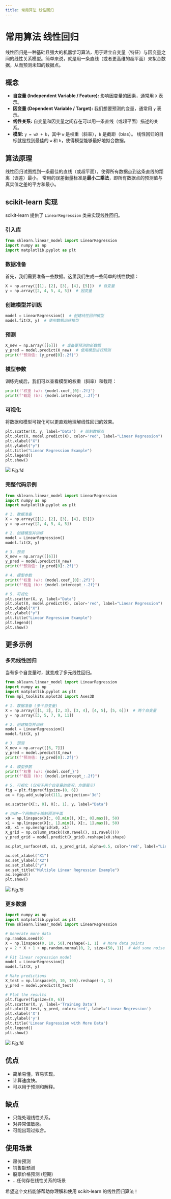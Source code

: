 ```yaml
---
title: 常用算法 线性回归
---
```


# 常用算法 线性回归

线性回归是一种基础且强大的机器学习算法，用于建立自变量（特征）与因变量之间的线性关系模型。简单来说，就是用一条直线（或者更高维的超平面）来拟合数据，从而预测未知的数据点。

## 概念

*   **自变量 (Independent Variable / Feature):**  影响因变量的因素，通常用 `X` 表示。
*   **因变量 (Dependent Variable / Target):**  我们想要预测的变量，通常用 `y` 表示。
*   **线性关系:**  自变量和因变量之间存在可以用一条直线（或超平面）描述的关系。
*   **模型:**  `y = wX + b`，其中 `w` 是权重（斜率），`b` 是截距（bias）。 线性回归的目标就是找到最佳的 `w` 和 `b`，使得模型能够最好地拟合数据。

## 算法原理

线性回归试图找到一条最佳的直线（或超平面），使得所有数据点到这条直线的距离（误差）最小。 常用的误差衡量标准是**最小二乘法**，即所有数据点的预测值与真实值之差的平方和最小。

## scikit-learn 实现

scikit-learn 提供了 `LinearRegression` 类来实现线性回归。

### 引入库

```python
from sklearn.linear_model import LinearRegression
import numpy as np
import matplotlib.pyplot as plt
```

### 数据准备

首先，我们需要准备一些数据。这里我们生成一些简单的线性数据：

```python
X = np.array([[1], [2], [3], [4], [5]])  # 自变量
y = np.array([2, 4, 5, 4, 5])  # 因变量
```

### 创建模型并训练

```python
model = LinearRegression()  # 创建线性回归模型
model.fit(X, y)  # 使用数据训练模型
```

### 预测

```python
X_new = np.array([[6]])  # 准备要预测的新数据
y_pred = model.predict(X_new)  # 使用模型进行预测
print(f"预测值: {y_pred[0]:.2f}")
```

### 模型参数

训练完成后，我们可以查看模型的权重（斜率）和截距：

```python
print(f"权重 (w): {model.coef_[0]:.2f}")
print(f"截距 (b): {model.intercept_:.2f}")
```

### 可视化

将数据和模型可视化可以更直观地理解线性回归的效果。

```python
plt.scatter(X, y, label="Data")  # 绘制数据点
plt.plot(X, model.predict(X), color='red', label="Linear Regression")  # 绘制线性回归线
plt.xlabel("X")
plt.ylabel("y")
plt.title("Linear Regression Example")
plt.legend()
plt.show()
```

![](/14.png)
*Fig.14*

### 完整代码示例

```python
from sklearn.linear_model import LinearRegression
import numpy as np
import matplotlib.pyplot as plt

# 1. 数据准备
X = np.array([[1], [2], [3], [4], [5]])
y = np.array([2, 4, 5, 4, 5])

# 2. 创建模型并训练
model = LinearRegression()
model.fit(X, y)

# 3. 预测
X_new = np.array([[6]])
y_pred = model.predict(X_new)
print(f"预测值: {y_pred[0]:.2f}")

# 4. 模型参数
print(f"权重 (w): {model.coef_[0]:.2f}")
print(f"截距 (b): {model.intercept_:.2f}")

# 5. 可视化
plt.scatter(X, y, label="Data")
plt.plot(X, model.predict(X), color='red', label="Linear Regression")
plt.xlabel("X")
plt.ylabel("y")
plt.title("Linear Regression Example")
plt.legend()
plt.show()
```

## 更多示例

### 多元线性回归

当有多个自变量时，就变成了多元线性回归。

```python
from sklearn.linear_model import LinearRegression
import numpy as np
import matplotlib.pyplot as plt
from mpl_toolkits.mplot3d import Axes3D

# 1. 数据准备 (多个自变量)
X = np.array([[1, 2], [2, 3], [3, 4], [4, 5], [5, 6]])  # 两个自变量
y = np.array([3, 5, 7, 9, 11])

# 2. 创建模型并训练
model = LinearRegression()
model.fit(X, y)

# 3. 预测
X_new = np.array([[6, 7]])
y_pred = model.predict(X_new)
print(f"预测值: {y_pred[0]:.2f}")

# 4. 模型参数
print(f"权重 (w): {model.coef_}")
print(f"截距 (b): {model.intercept_:.2f}")

# 5. 可视化 (仅用于两个自变量的情况，方便展示)
fig = plt.figure(figsize=(8, 6))
ax = fig.add_subplot(111, projection='3d')

ax.scatter(X[:, 0], X[:, 1], y, label="Data")

# 创建一个网格用于绘制预测平面
x0 = np.linspace(X[:, 0].min(), X[:, 0].max(), 50)
x1 = np.linspace(X[:, 1].min(), X[:, 1].max(), 50)
x0, x1 = np.meshgrid(x0, x1)
X_grid = np.column_stack((x0.ravel(), x1.ravel()))
y_pred_grid = model.predict(X_grid).reshape(x0.shape)

ax.plot_surface(x0, x1, y_pred_grid, alpha=0.5, color='red', label="Linear Regression")

ax.set_xlabel("X1")
ax.set_ylabel("X2")
ax.set_zlabel("y")
ax.set_title("Multiple Linear Regression Example")
ax.legend()
plt.show()
```

![](/15.png)
*Fig.15*

### 更多数据

```python
import numpy as np
import matplotlib.pyplot as plt
from sklearn.linear_model import LinearRegression

# Generate more data
np.random.seed(0)
X = np.linspace(0, 10, 50).reshape(-1, 1)  # More data points
y = 2 * X + 1 + np.random.normal(0, 2, size=(50, 1))  # Add some noise

# Fit linear regression model
model = LinearRegression()
model.fit(X, y)

# Make predictions
X_test = np.linspace(0, 10, 100).reshape(-1, 1)
y_pred = model.predict(X_test)

# Plot the results
plt.figure(figsize=(8, 6))
plt.scatter(X, y, label='Training Data')
plt.plot(X_test, y_pred, color='red', label='Linear Regression')
plt.xlabel('X')
plt.ylabel('y')
plt.title('Linear Regression with More Data')
plt.legend()
plt.show()
```

![](/16.png)
*Fig.16*

## 优点

*   简单易懂，容易实现。
*   计算速度快。
*   可以用于预测和解释。

## 缺点

*   只能处理线性关系。
*   对异常值敏感。
*   可能出现过拟合。

## 使用场景

*   房价预测
*   销售额预测
*   股票价格预测 (短期)
*   ...任何存在线性关系的场景

希望这个文档能够帮助你理解和使用 scikit-learn 的线性回归算法！
